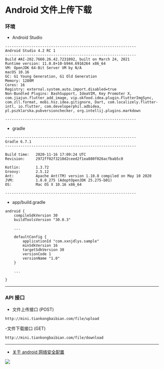# Android 文件上传下载

### 环境

- Android Studio
```text
------------------------------------------------------------
Android Studio 4.2 RC 1
------------------------------------------------------------
Build #AI-202.7660.26.42.7231092, built on March 24, 2021
Runtime version: 11.0.8+10-b944.6916264 x86_64
VM: OpenJDK 64-Bit Server VM by N/A
macOS 10.16
GC: G1 Young Generation, G1 Old Generation
Memory: 1280M
Cores: 16
Registry: external.system.auto.import.disabled=true
Non-Bundled Plugins: BashSupport, IdeaVIM, Key Promoter X, com.jiajun.flutter_add_image, vip.okfood.idea.plugin.FlutterImgSync, com.zll.format, mobi.hsz.idea.gitignore, Dart, com.localizely.flutter-intl, io.flutter, com.developerphil.adbidea, pl.pszklarska.pubversionchecker, org.intellij.plugins.markdown

------------------------------------------------------------
```

- gradle
```text
------------------------------------------------------------
Gradle 6.7.1
------------------------------------------------------------

Build time:   2020-11-16 17:09:24 UTC
Revision:     2972ff02f3210d2ceed2f1ea880f026acfbab5c0

Kotlin:       1.3.72
Groovy:       2.5.12
Ant:          Apache Ant(TM) version 1.10.8 compiled on May 10 2020
JVM:          1.8.0_275 (AdoptOpenJDK 25.275-b01)
OS:           Mac OS X 10.16 x86_64

------------------------------------------------------------
```
- app/build.gradle 
```text
android {
    compileSdkVersion 30
    buildToolsVersion "30.0.3"

    ...

    defaultConfig {
        applicationId "com.xxnjdlys.sample"
        minSdkVersion 16
        targetSdkVersion 30
        versionCode 1
        versionName "1.0"
    }

    ...

}
```

--------

### API 接口

- 文件上传接口 (POST)
```text
http://mini.tiankongbaibian.com/file/upload
```

-文件下载接口 (GET)
```text
http://mini.tiankongbaibian.com/file/download
```

--------

- [关于 android 网络安全配置](https://developer.android.com/training/articles/security-config)

![](https://tva1.sinaimg.cn/large/008i3skNly1grqxl70o87j30je0da403.jpg)